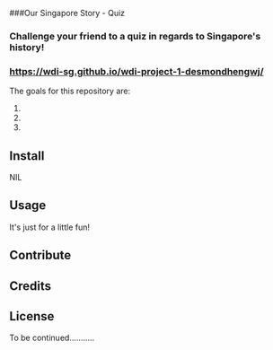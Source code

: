 ###Our Singapore Story - Quiz

### Challenge your friend to a quiz in regards to Singapore's history!

### https://wdi-sg.github.io/wdi-project-1-desmondhengwj/


The goals for this repository are:

1.
2.
3.


## Install

NIL

## Usage

It's just for a little fun!

## Contribute

## Credits

## License



To be continued...........



